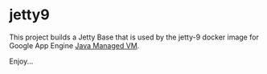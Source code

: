 jetty9
=========

This project builds a Jetty Base that is used by the jetty-9 docker image for  
Google App Engine [Java Managed VM](https://cloud.google.com/appengine/docs/managed-vms/).

Enjoy...
